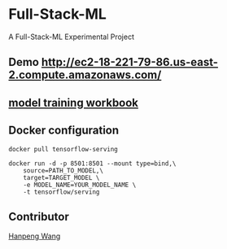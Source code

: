# Full-Stack-ML
A Full-Stack-ML Experimental Project
## Demo http://ec2-18-221-79-86.us-east-2.compute.amazonaws.com/


## [model training workbook](https://github.com/whpskg/Full-Stack-ML/blob/master/model-training/model-training.ipynb)

## Docker configuration
```console
docker pull tensorflow-serving

```

```console
docker run -d -p 8501:8501 --mount type=bind,\
	source=PATH_TO_MODEL,\
	target=TARGET_MODEL \
	-e MODEL_NAME=YOUR_MODEL_NAME \
	-t tensorflow/serving
```

## Contributor

[Hanpeng Wang](https://github.com/whpskg)
